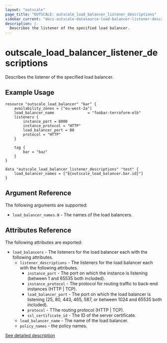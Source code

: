 ```yaml
---
layout: "outscale"
page_title: "OUTSCALE: outscale_load_balancer_listener_descriptions"
sidebar_current: "docs-outscale-datasource-load-balancer-listener-descriptions"
description: |-
  Describes the listener of the specified load balancer.
---
```


# outscale_load_balancer_listener_descriptions

Describes the listener of the specified load balancer.

## Example Usage

```hcl
resource "outscale_load_balancer" "bar" {
    availability_zones = ["eu-west-2a"]
    load_balancer_name               = "foobar-terraform-elb"
    listeners {
        instance_port = 8000
        instance_protocol = "HTTP"
        load_balancer_port = 80
        protocol = "HTTP"
    }

    tag {
        bar = "baz"
    }
}

data "outscale_load_balancer_listener_descriptions" "test" {
    load_balancer_names = ["${outscale_load_balancer.bar.id}"]
}
```

## Argument Reference

The following arguments are supported:

* `load_balancer_names.N` - The names of the load balancers.

## Attributes Reference

The following attributes are exported:

* `load_balancers` - The listeners for the load balancer each with the following attributes.
  * `listener_descriptions` - The listeners for the load balancer each with the following attributes.
    * `instance_port` - The port on which the instance is listening (between 1 and 65535 both included).
    * `instance_protocol` - The protocol for routing traffic to back-end instances (HTTP | TCP).
    * `load_balancer_port` - The port on which the load balancer is listening (25, 80, 443, 465, 587, or between 1024 and 65535 both included).
    * `protocol` - TThe routing protocol (HTTP | TCP).
    * `ssl_certificate_id` - The ID of the server certificate.
  * `load_balancer_name` - The name of the load balancer.
  * `policy_names` - the policy names.

[See detailed description](http://docs.outscale.com/api_lbu/operations/Action_DescribeLoadBalancers_get.html#_api_lbu-action_describeloadbalancers_get)
